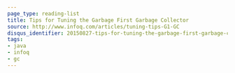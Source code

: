 ```yaml
---
page_type: reading-list
title: Tips for Tuning the Garbage First Garbage Collector
source: http://www.infoq.com/articles/tuning-tips-G1-GC
disqus_identifier: 20150827-tips-for-tuning-the-garbage-first-garbage-collector # DON'T CHANGE THE VALUE ONCE SET
tags: 
- java
- infoq
- gc
---
```

